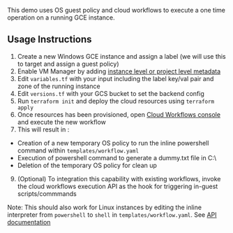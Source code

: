 This demo uses OS guest policy and cloud workflows to execute a one time operation on a running GCE instance.

## Usage Instructions

1. Create a new Windows GCE instance and assign a label (we will use this to target and assign a guest policy)
2. Enable VM Manager by adding [instance level or project level metadata](https://cloud.google.com/compute/docs/manage-os#enable-metadata)
3. Edit `variables.tf` with your input including the label key/val pair and zone of the running instance
4. Edit `versions.tf` with your GCS bucket to set the backend config
5. Run `terraform init` and deploy the cloud resources using `terraform apply`
7. Once resources has been provisioned, open [Cloud Workflows console](https://pantheon.corp.google.com/workflows/workflow/us-central1/) and execute the new workflow
8. This will result in :
  * Creation of a new temporary OS policy to run the inline powershell command within `templates/workflow.yaml`
  * Execution of powershell command to generate a dummy.txt file in C:\
  * Deletion of the temporary OS policy for clean up
9. (Optional) To integration this capability with existing workflows, invoke the cloud workflows execution API as the hook for triggering in-guest scripts/commmands

Note: This should also work for Linux instances by editing the inline interpreter from `powershell` to `shell` in `templates/workflow.yaml`. See [API documentation](https://cloud.google.com/compute/docs/osconfig/rest/v1alpha/projects.locations.osPolicyAssignments/create)


